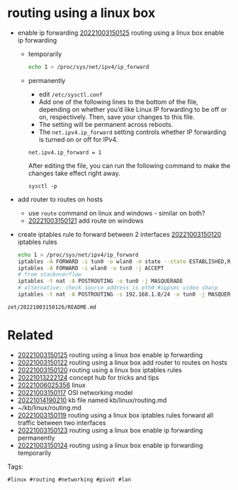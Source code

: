 # routing using a linux box

- enable ip forwarding [20221003150125](/zet/20221003150125/README.md) routing using a linux box enable ip forwarding
  - temporarily
    ```bash
    echo 1 > /proc/sys/net/ipv4/ip_forward
    ```

  - permanently
    - edit `/etc/sysctl.conf`
    - Add one of the following lines to the bottom of the file, depending on whether you’d like Linux IP forwarding to be off or on, respectively. Then, save your changes to this file.
    - The setting will be permanent across reboots.
    - The `net.ipv4.ip_forward` setting controls whether IP forwarding is turned on or off for IPv4.
    ```
    net.ipv4.ip_forward = 1
    ```
    After editing the file, you can run the following command to make the changes take effect right away.
    ```
    sysctl -p
    ```

- add router to routes on hosts
  - use `route` command on linux and windows - similar on both?
  - [20221003150121](/zet/20221003150121/README.md) add route on windows

- create iptables rule to forward between 2 interfaces [20221003150120](/zet/20221003150120/README.md) iptables rules
  ```bash
  echo 1 > /proc/sys/net/ipv4/ip_forward
  iptables -A FORWARD -i tun0 -o wlan0 -m state --state ESTABLISHED,RELATED -j ACCEPT
  iptables -A FORWARD -i wlan0 -o tun0 -j ACCEPT
  # from stackoverflow
  iptables -t nat -A POSTROUTING -o tun0 -j MASQUERADE
  # alternative: check source address is eth0 #ippsec video sharp
  iptables -t nat -A POSTROUTING -s 192.168.1.0/24 -o tun0 -j MASQUERADE
  ```

` zet/20221003150126/README.md `

# Related

- [20221003150125](/zet/20221003150125/README.md) routing using a linux box enable ip forwarding
- [20221003150122](/zet/20221003150122/README.md) routing using a linux box add router to routes on hosts
- [20221003150120](/zet/20221003150120/README.md) routing using a linux box iptables rules
- [20221013222124](/zet/20221013222124/README.md) concept hub for tricks and tips
- [20221006025356](/zet/20221006025356/README.md) linux
- [20221003150117](/zet/20221003150117/README.md) OSI networking model
- [20221014190210](/zet/20221014190210/README.md) kb file named kb/linux/routing.md
- ~/kb/linux/routing.md
- [20221003150119](/zet/20221003150119/README.md) routing using a linux box iptables rules forward all traffic between two interfaces
- [20221003150123](/zet/20221003150123/README.md) routing using a linux box enable ip forwarding permanently
- [20221003150124](/zet/20221003150124/README.md) routing using a linux box enable ip forwarding temporarily

Tags:

    #linux #routing #networking #pivot #lan
